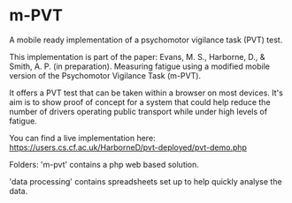 # m-PVT
A mobile ready implementation of a psychomotor vigilance task (PVT) test. 

This implementation is part of the paper:
Evans, M. S., Harborne, D., & Smith, A. P. (in preparation). Measuring fatigue using a modified mobile version of the Psychomotor Vigilance Task (m-PVT).

It offers a PVT test that can be taken within a browser on most devices. It's aim is to show proof of concept for a system that could help reduce the number of drivers operating public transport while under high levels of fatigue. 

You can find a live implementation here:
https://users.cs.cf.ac.uk/HarborneD/pvt-deployed/pvt-demo.php

Folders:
'm-pvt' contains a php web based solution.

'data processing' contains spreadsheets set up to help quickly analyse the data.
